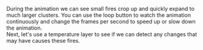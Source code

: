<p>During the animation we can see small fires crop up and quickly expand to much larger clusters. You can use the loop button to watch the animation continuously and change the frames per second to speed up or slow down the animation. <br> Next, let's use a temperature layer to see if we can detect any changes that may have causes these fires.</p>
